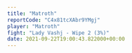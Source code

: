 ```yaml
---
title: "Matroth"
reportCode: "C4x81tcXAbr9YMgj"
player: "Matroth"
fight: "Lady Vashj - Wipe 2 (3%)"
date: 2021-09-22T19:00:43.822000+00:00
---
```

